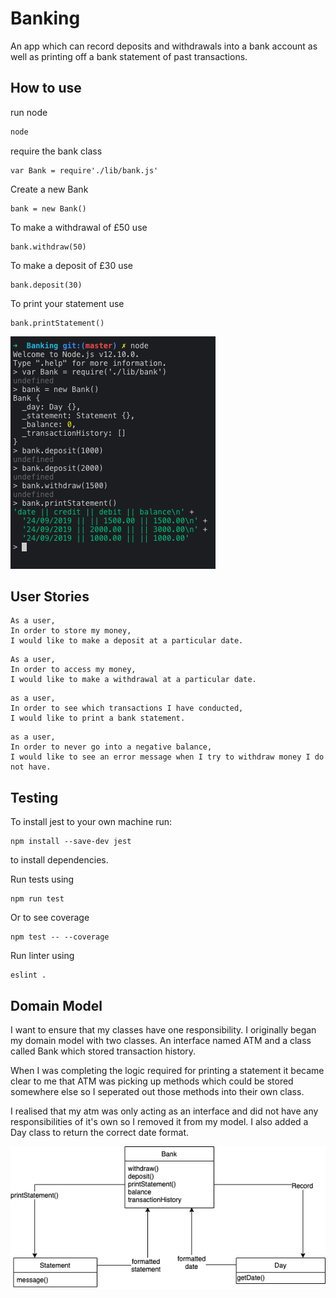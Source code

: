 # Banking

An app which can record deposits and withdrawals into a bank account as well as printing off a bank statement of past transactions.

## How to use
run node
```bash
node
```
require the bank class
```
var Bank = require'./lib/bank.js'
```
Create a new Bank
```
bank = new Bank()
```
To make a withdrawal of £50 use
```
bank.withdraw(50)
```
To make a deposit of £30 use
```
bank.deposit(30)
```
To print your statement use
```
bank.printStatement()
```
![Example Usage](./exampleUsage.png)

## User Stories

```
As a user,
In order to store my money,
I would like to make a deposit at a particular date.
```

```
As a user,
In order to access my money,
I would like to make a withdrawal at a particular date.
```

```
as a user,
In order to see which transactions I have conducted,
I would like to print a bank statement.
```

```
as a user,
In order to never go into a negative balance,
I would like to see an error message when I try to withdraw money I do not have.
```

## Testing
To install jest to your own machine run:
```
npm install --save-dev jest
```
to install dependencies.

Run tests using

```
npm run test

```
Or to see coverage
```
npm test -- --coverage
```

Run linter using
```
eslint .  
```

## Domain Model
I want to ensure that my classes have one responsibility. I originally began my domain model with two classes. An interface named ATM and a class called Bank which stored transaction history.


When I was completing the logic required for printing a statement it became clear to me that ATM was picking up methods which could be stored somewhere else so I seperated out those methods into their own class.

I realised that my atm was only acting as an interface and did not have any responsibilities of it's own so I removed it from my model. I also added a Day class to return the correct date format.

![Domain Model](./bankDomainModel.png)